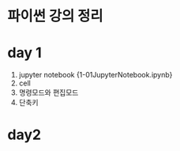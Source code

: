 # 파이썬 강의 정리

# day 1

1. jupyter notebook {1-01JupyterNotebook.ipynb}
2. cell
3. 명령모드와 편집모드
4. 단축키

# day2
